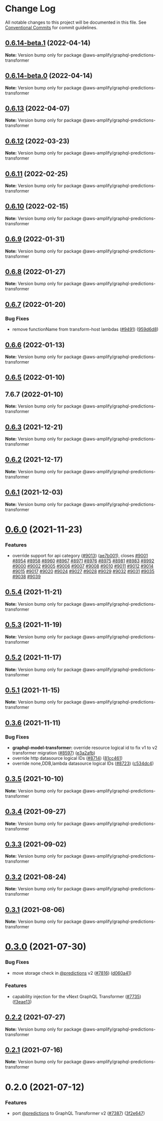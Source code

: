 # Change Log

All notable changes to this project will be documented in this file.
See [Conventional Commits](https://conventionalcommits.org) for commit guidelines.

## [0.6.14-beta.1](https://github.com/aws-amplify/amplify-cli/compare/@aws-amplify/graphql-predictions-transformer@0.6.13...@aws-amplify/graphql-predictions-transformer@0.6.14-beta.1) (2022-04-14)

**Note:** Version bump only for package @aws-amplify/graphql-predictions-transformer





## [0.6.14-beta.0](https://github.com/aws-amplify/amplify-cli/compare/@aws-amplify/graphql-predictions-transformer@0.6.13...@aws-amplify/graphql-predictions-transformer@0.6.14-beta.0) (2022-04-14)

**Note:** Version bump only for package @aws-amplify/graphql-predictions-transformer





## [0.6.13](https://github.com/aws-amplify/amplify-cli/compare/@aws-amplify/graphql-predictions-transformer@0.6.12...@aws-amplify/graphql-predictions-transformer@0.6.13) (2022-04-07)

**Note:** Version bump only for package @aws-amplify/graphql-predictions-transformer





## [0.6.12](https://github.com/aws-amplify/amplify-cli/compare/@aws-amplify/graphql-predictions-transformer@0.6.11...@aws-amplify/graphql-predictions-transformer@0.6.12) (2022-03-23)

**Note:** Version bump only for package @aws-amplify/graphql-predictions-transformer





## [0.6.11](https://github.com/aws-amplify/amplify-cli/compare/@aws-amplify/graphql-predictions-transformer@0.6.10...@aws-amplify/graphql-predictions-transformer@0.6.11) (2022-02-25)

**Note:** Version bump only for package @aws-amplify/graphql-predictions-transformer





## [0.6.10](https://github.com/aws-amplify/amplify-cli/compare/@aws-amplify/graphql-predictions-transformer@0.6.9...@aws-amplify/graphql-predictions-transformer@0.6.10) (2022-02-15)

**Note:** Version bump only for package @aws-amplify/graphql-predictions-transformer





## [0.6.9](https://github.com/aws-amplify/amplify-cli/compare/@aws-amplify/graphql-predictions-transformer@0.6.8...@aws-amplify/graphql-predictions-transformer@0.6.9) (2022-01-31)

**Note:** Version bump only for package @aws-amplify/graphql-predictions-transformer





## [0.6.8](https://github.com/aws-amplify/amplify-cli/compare/@aws-amplify/graphql-predictions-transformer@0.6.7...@aws-amplify/graphql-predictions-transformer@0.6.8) (2022-01-27)

**Note:** Version bump only for package @aws-amplify/graphql-predictions-transformer





## [0.6.7](https://github.com/aws-amplify/amplify-cli/compare/@aws-amplify/graphql-predictions-transformer@0.6.6...@aws-amplify/graphql-predictions-transformer@0.6.7) (2022-01-20)


### Bug Fixes

* remove functionName from transform-host lambdas ([#9491](https://github.com/aws-amplify/amplify-cli/issues/9491)) ([959d6d8](https://github.com/aws-amplify/amplify-cli/commit/959d6d85056c672b3281794163a7bc534340a513))





## [0.6.6](https://github.com/aws-amplify/amplify-cli/compare/@aws-amplify/graphql-predictions-transformer@0.6.5...@aws-amplify/graphql-predictions-transformer@0.6.6) (2022-01-13)

**Note:** Version bump only for package @aws-amplify/graphql-predictions-transformer





## [0.6.5](https://github.com/aws-amplify/amplify-cli/compare/@aws-amplify/graphql-predictions-transformer@0.6.3...@aws-amplify/graphql-predictions-transformer@0.6.5) (2022-01-10)



## 7.6.7 (2022-01-10)

**Note:** Version bump only for package @aws-amplify/graphql-predictions-transformer





## [0.6.3](https://github.com/aws-amplify/amplify-cli/compare/@aws-amplify/graphql-predictions-transformer@0.6.2...@aws-amplify/graphql-predictions-transformer@0.6.3) (2021-12-21)

**Note:** Version bump only for package @aws-amplify/graphql-predictions-transformer





## [0.6.2](https://github.com/aws-amplify/amplify-cli/compare/@aws-amplify/graphql-predictions-transformer@0.6.1...@aws-amplify/graphql-predictions-transformer@0.6.2) (2021-12-17)

**Note:** Version bump only for package @aws-amplify/graphql-predictions-transformer





## [0.6.1](https://github.com/aws-amplify/amplify-cli/compare/@aws-amplify/graphql-predictions-transformer@0.6.0...@aws-amplify/graphql-predictions-transformer@0.6.1) (2021-12-03)

**Note:** Version bump only for package @aws-amplify/graphql-predictions-transformer





# [0.6.0](https://github.com/aws-amplify/amplify-cli/compare/@aws-amplify/graphql-predictions-transformer@0.5.4...@aws-amplify/graphql-predictions-transformer@0.6.0) (2021-11-23)


### Features

* override support for api category ([#9013](https://github.com/aws-amplify/amplify-cli/issues/9013)) ([ae7b001](https://github.com/aws-amplify/amplify-cli/commit/ae7b001f274f327a29c99c67fe851272c6208e84)), closes [#9001](https://github.com/aws-amplify/amplify-cli/issues/9001) [#8954](https://github.com/aws-amplify/amplify-cli/issues/8954) [#8958](https://github.com/aws-amplify/amplify-cli/issues/8958) [#8960](https://github.com/aws-amplify/amplify-cli/issues/8960) [#8967](https://github.com/aws-amplify/amplify-cli/issues/8967) [#8971](https://github.com/aws-amplify/amplify-cli/issues/8971) [#8976](https://github.com/aws-amplify/amplify-cli/issues/8976) [#8975](https://github.com/aws-amplify/amplify-cli/issues/8975) [#8981](https://github.com/aws-amplify/amplify-cli/issues/8981) [#8983](https://github.com/aws-amplify/amplify-cli/issues/8983) [#8992](https://github.com/aws-amplify/amplify-cli/issues/8992) [#9000](https://github.com/aws-amplify/amplify-cli/issues/9000) [#9002](https://github.com/aws-amplify/amplify-cli/issues/9002) [#9005](https://github.com/aws-amplify/amplify-cli/issues/9005) [#9006](https://github.com/aws-amplify/amplify-cli/issues/9006) [#9007](https://github.com/aws-amplify/amplify-cli/issues/9007) [#9008](https://github.com/aws-amplify/amplify-cli/issues/9008) [#9010](https://github.com/aws-amplify/amplify-cli/issues/9010) [#9011](https://github.com/aws-amplify/amplify-cli/issues/9011) [#9012](https://github.com/aws-amplify/amplify-cli/issues/9012) [#9014](https://github.com/aws-amplify/amplify-cli/issues/9014) [#9015](https://github.com/aws-amplify/amplify-cli/issues/9015) [#9017](https://github.com/aws-amplify/amplify-cli/issues/9017) [#9020](https://github.com/aws-amplify/amplify-cli/issues/9020) [#9024](https://github.com/aws-amplify/amplify-cli/issues/9024) [#9027](https://github.com/aws-amplify/amplify-cli/issues/9027) [#9028](https://github.com/aws-amplify/amplify-cli/issues/9028) [#9029](https://github.com/aws-amplify/amplify-cli/issues/9029) [#9032](https://github.com/aws-amplify/amplify-cli/issues/9032) [#9031](https://github.com/aws-amplify/amplify-cli/issues/9031) [#9035](https://github.com/aws-amplify/amplify-cli/issues/9035) [#9038](https://github.com/aws-amplify/amplify-cli/issues/9038) [#9039](https://github.com/aws-amplify/amplify-cli/issues/9039)





## [0.5.4](https://github.com/aws-amplify/amplify-cli/compare/@aws-amplify/graphql-predictions-transformer@0.5.3...@aws-amplify/graphql-predictions-transformer@0.5.4) (2021-11-21)

**Note:** Version bump only for package @aws-amplify/graphql-predictions-transformer





## [0.5.3](https://github.com/aws-amplify/amplify-cli/compare/@aws-amplify/graphql-predictions-transformer@0.5.2...@aws-amplify/graphql-predictions-transformer@0.5.3) (2021-11-19)

**Note:** Version bump only for package @aws-amplify/graphql-predictions-transformer





## [0.5.2](https://github.com/aws-amplify/amplify-cli/compare/@aws-amplify/graphql-predictions-transformer@0.5.1...@aws-amplify/graphql-predictions-transformer@0.5.2) (2021-11-17)

**Note:** Version bump only for package @aws-amplify/graphql-predictions-transformer





## [0.5.1](https://github.com/aws-amplify/amplify-cli/compare/@aws-amplify/graphql-predictions-transformer@0.3.6...@aws-amplify/graphql-predictions-transformer@0.5.1) (2021-11-15)

**Note:** Version bump only for package @aws-amplify/graphql-predictions-transformer





## [0.3.6](https://github.com/aws-amplify/amplify-cli/compare/@aws-amplify/graphql-predictions-transformer@0.3.5...@aws-amplify/graphql-predictions-transformer@0.3.6) (2021-11-11)


### Bug Fixes

* **graphql-model-transformer:** override resource logical id to fix v1 to v2 transformer migration ([#8597](https://github.com/aws-amplify/amplify-cli/issues/8597)) ([e3a2afb](https://github.com/aws-amplify/amplify-cli/commit/e3a2afbbed6e97f143fc7c83064e2193f4c91bdd))
* override http datasource logical IDs ([#8714](https://github.com/aws-amplify/amplify-cli/issues/8714)) ([81cc461](https://github.com/aws-amplify/amplify-cli/commit/81cc461ed5e02b2f296825283993ad026f1126d1))
* override none,DDB,lambda datasource logical IDs ([#8723](https://github.com/aws-amplify/amplify-cli/issues/8723)) ([c534dc4](https://github.com/aws-amplify/amplify-cli/commit/c534dc46704cf2a1264e98d8af9b7a199c1419eb))





## [0.3.5](https://github.com/aws-amplify/amplify-cli/compare/@aws-amplify/graphql-predictions-transformer@0.3.4...@aws-amplify/graphql-predictions-transformer@0.3.5) (2021-10-10)

**Note:** Version bump only for package @aws-amplify/graphql-predictions-transformer





## [0.3.4](https://github.com/aws-amplify/amplify-cli/compare/@aws-amplify/graphql-predictions-transformer@0.3.3...@aws-amplify/graphql-predictions-transformer@0.3.4) (2021-09-27)

**Note:** Version bump only for package @aws-amplify/graphql-predictions-transformer





## [0.3.3](https://github.com/aws-amplify/amplify-cli/compare/@aws-amplify/graphql-predictions-transformer@0.3.2...@aws-amplify/graphql-predictions-transformer@0.3.3) (2021-09-02)

**Note:** Version bump only for package @aws-amplify/graphql-predictions-transformer





## [0.3.2](https://github.com/aws-amplify/amplify-cli/compare/@aws-amplify/graphql-predictions-transformer@0.3.1...@aws-amplify/graphql-predictions-transformer@0.3.2) (2021-08-24)

**Note:** Version bump only for package @aws-amplify/graphql-predictions-transformer





## [0.3.1](https://github.com/aws-amplify/amplify-cli/compare/@aws-amplify/graphql-predictions-transformer@0.3.0...@aws-amplify/graphql-predictions-transformer@0.3.1) (2021-08-06)

**Note:** Version bump only for package @aws-amplify/graphql-predictions-transformer





# [0.3.0](https://github.com/aws-amplify/amplify-cli/compare/@aws-amplify/graphql-predictions-transformer@0.2.2...@aws-amplify/graphql-predictions-transformer@0.3.0) (2021-07-30)


### Bug Fixes

* move storage check in [@predictions](https://github.com/predictions) v2 ([#7816](https://github.com/aws-amplify/amplify-cli/issues/7816)) ([d060a41](https://github.com/aws-amplify/amplify-cli/commit/d060a41a4e24722735477f7a0b6b54b09e105f8f))


### Features

* capability injection for the vNext GraphQL Transformer ([#7735](https://github.com/aws-amplify/amplify-cli/issues/7735)) ([f3eae13](https://github.com/aws-amplify/amplify-cli/commit/f3eae13ab2848df398e26429abf985b756abcff2))





## [0.2.2](https://github.com/aws-amplify/amplify-cli/compare/@aws-amplify/graphql-predictions-transformer@0.2.1...@aws-amplify/graphql-predictions-transformer@0.2.2) (2021-07-27)

**Note:** Version bump only for package @aws-amplify/graphql-predictions-transformer





## [0.2.1](https://github.com/aws-amplify/amplify-cli/compare/@aws-amplify/graphql-predictions-transformer@0.2.0...@aws-amplify/graphql-predictions-transformer@0.2.1) (2021-07-16)

**Note:** Version bump only for package @aws-amplify/graphql-predictions-transformer





# 0.2.0 (2021-07-12)


### Features

* port [@predictions](https://github.com/predictions) to GraphQL Transformer v2 ([#7387](https://github.com/aws-amplify/amplify-cli/issues/7387)) ([3f2e647](https://github.com/aws-amplify/amplify-cli/commit/3f2e647b9dfe14aa5919b46f53342937dd0c7fa9))
